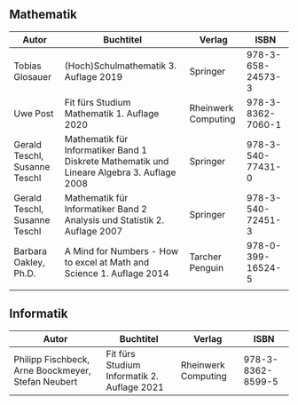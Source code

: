 ## Mathematik

| Autor | Buchtitel | Verlag | ISBN |
| ---- | ---- | ---- | ---- |
| Tobias Glosauer | (Hoch)Schulmathematik 3. Auflage 2019 | Springer | 978-3-658-24573-3 |
| Uwe Post | Fit fürs Studium Mathematik 1. Auflage 2020 | Rheinwerk Computing | 978-3-8362-7060-1 |
| Gerald Teschl, Susanne Teschl | Mathematik für Informatiker Band 1 Diskrete Mathematik und Lineare Algebra 3. Auflage 2008 | Springer | 978-3-540-77431-0 |
| Gerald Teschl, Susanne Teschl | Mathematik für Informatiker Band 2 Analysis und Statistik 2. Auflage 2007 | Springer | 978-3-540-72451-3 |
| Barbara Oakley, Ph.D. | A Mind for Numbers - How to excel at Math and Science 1. Auflage 2014 | Tarcher Penguin | 978-0-399-16524-5 |
|  |  |  |  |
## Informatik

| Autor | Buchtitel | Verlag | ISBN |
| ---- | ---- | ---- | ---- |
| Philipp Fischbeck, Arne Boockmeyer, Stefan Neubert | Fit fürs Studium Informatik 2. Auflage 2021 | Rheinwerk Computing | 978-3-8362-8599-5 |
